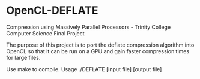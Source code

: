 # OpenCL-DEFLATE
Compression using Massively Parallel Processors - Trinity College Computer Science Final Project

The purpose of this project is to port the deflate compression algorithm into OpenCL so that it can be run on a GPU and gain faster compression times for large files.

Use make to compile. Usage ./DEFLATE \[input file\] \[output file\]
